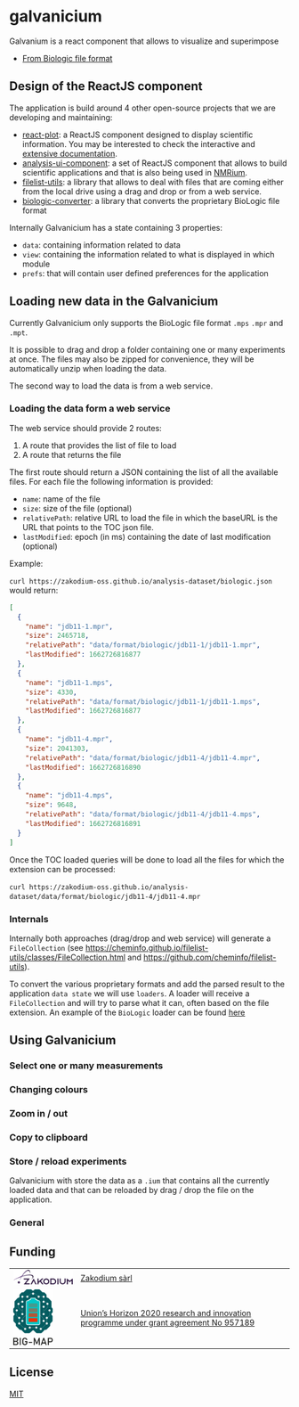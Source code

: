 # galvanicium

Galvanium is a react component that allows to visualize and superimpose

- [From Biologic file format](https://analysis-ui-components.pages.dev/#?filelist=https%3A%2F%2Fzakodium-oss.github.io%2Fanalysis-dataset%2Fbiologic.json)

## Design of the ReactJS component

The application is build around 4 other open-source projects that we are developing and maintaining:

- [react-plot](https://github.com/zakodium-oss/react-plot): a ReactJS component designed to display scientific information. You may be interested to check the interactive and [extensive documentation](https://react-plot.zakodium.com).
- [analysis-ui-component](https://github.com/zakodium-oss/analysis-ui-component): a set of ReactJS component that allows to build scientific applications and that is also being used in [NMRium](https://github.com/cheminfo/nmrium).
- [filelist-utils](https://github.com/cheminfo/filelist-utils): a library that allows to deal with files that are coming either from the local drive using a drag and drop or from a web service.
- [biologic-converter](https://github.com/cheminfo/biologic-converter): a library that converts the proprietary BioLogic file format

Internally Galvanicium has a state containing 3 properties:

- `data`: containing information related to data
- `view`: containing the information related to what is displayed in which module
- `prefs`: that will contain user defined preferences for the application

## Loading new data in the Galvanicium

Currently Galvanicium only supports the BioLogic file format `.mps` `.mpr` and `.mpt`.

It is possible to drag and drop a folder containing one or many experiments at once. The files may also be zipped for convenience, they will be automatically unzip when loading the data.

The second way to load the data is from a web service.

### Loading the data form a web service

The web service should provide 2 routes:

1. A route that provides the list of file to load
2. A route that returns the file

The first route should return a JSON containing the list of all the available files. For each file the following information is provided:

- `name`: name of the file
- `size`: size of the file (optional)
- `relativePath`: relative URL to load the file in which the baseURL is the URL that points to the TOC json file.
- `lastModified`: epoch (in ms) containing the date of last modification (optional)

Example:

`curl https://zakodium-oss.github.io/analysis-dataset/biologic.json` would return:

```json
[
  {
    "name": "jdb11-1.mpr",
    "size": 2465718,
    "relativePath": "data/format/biologic/jdb11-1/jdb11-1.mpr",
    "lastModified": 1662726816877
  },
  {
    "name": "jdb11-1.mps",
    "size": 4330,
    "relativePath": "data/format/biologic/jdb11-1/jdb11-1.mps",
    "lastModified": 1662726816877
  },
  {
    "name": "jdb11-4.mpr",
    "size": 2041303,
    "relativePath": "data/format/biologic/jdb11-4/jdb11-4.mpr",
    "lastModified": 1662726816890
  },
  {
    "name": "jdb11-4.mps",
    "size": 9648,
    "relativePath": "data/format/biologic/jdb11-4/jdb11-4.mps",
    "lastModified": 1662726816891
  }
]
```

Once the TOC loaded queries will be done to load all the files for which the extension can be processed:

`curl https://zakodium-oss.github.io/analysis-dataset/data/format/biologic/jdb11-4/jdb11-4.mpr`

### Internals

Internally both approaches (drag/drop and web service) will generate a `FileCollection` (see https://cheminfo.github.io/filelist-utils/classes/FileCollection.html and https://github.com/cheminfo/filelist-utils).

To convert the various proprietary formats and add the parsed result to the application `data state` we will use `loaders`. A loader will receive a `FileCollection` and will try to parse what it can, often based on the file extension. An example of the `BioLogic` loader can be found [here](https://github.com/zakodium-oss/analysis-ui-components/blob/6f36ab05af11f848d4ed98eb10c99184a713ae97/src/app/data/loaders/biologicLoader.ts)

## Using Galvanicium

### Select one or many measurements

### Changing colours

### Zoom in / out

### Copy to clipboard

### Store / reload experiments

Galvanicium with store the data as a `.ium` that contains all the currently loaded data and that can be reloaded by drag / drop the file on the application.

### General

## Funding

|                                             |                                                                                                                           |
| ------------------------------------------- | ------------------------------------------------------------------------------------------------------------------------- |
| <img src="images/zakodium.svg" width="200"> | [Zakodium sàrl](https://www.zakodium.com)                                                                                 |
| <img src="images/bigmap.jpg" height="100">  | [Union’s Horizon 2020 research and innovation programme under grant agreement No 957189](https://www.big-map.eu/European) |

## License

[MIT](./LICENSE)

